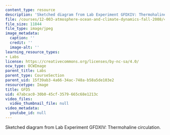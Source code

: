 ```yaml
---
content_type: resource
description: 'Sketched diagram from Lab Experiment GFDXIV: Thermohaline circulation.'
file: /courses/12-003-atmosphere-ocean-and-climate-dynamics-fall-2008/47abcac030b045cf3579665c68e1213c_GFD5.jpg
file_size: 11844
file_type: image/jpeg
image_metadata:
  caption: ''
  credit: ''
  image-alt: ''
learning_resource_types:
- Labs
license: https://creativecommons.org/licenses/by-nc-sa/4.0/
ocw_type: OCWImage
parent_title: Labs
parent_type: CourseSection
parent_uid: 15f39ab3-4a66-34ac-748a-b58a5de103e2
resourcetype: Image
title: GFD5
uid: 47abcac0-30b0-45cf-3579-665c68e1213c
video_files:
  video_thumbnail_file: null
video_metadata:
  youtube_id: null
---
```

Sketched diagram from Lab Experiment GFDXIV: Thermohaline circulation.
